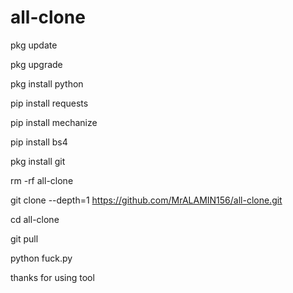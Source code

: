 # all-clone

pkg update

pkg upgrade

pkg install python

pip install requests

pip install mechanize

pip install bs4

pkg install git

rm  -rf all-clone

git clone --depth=1 https://github.com/MrALAMIN156/all-clone.git

cd all-clone

git pull

python fuck.py




thanks for using tool
